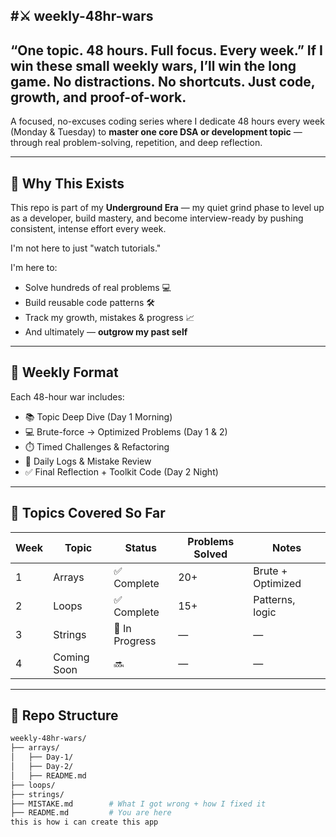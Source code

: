 #⚔️ weekly-48hr-wars
-----------------------------------------------------------------------------------------------------------------------------------------------------------------
“One topic. 48 hours. Full focus. Every week.” If I win these small weekly wars, I’ll win the long game. No distractions. No shortcuts. Just code, growth, and proof-of-work.
-----------------------------------------------------------------------------------------------------------------------------------------------------------------
A focused, no-excuses coding series where I dedicate 48 hours every week (Monday & Tuesday) to **master one core DSA or development topic** — through real problem-solving, repetition, and deep reflection.

---

## 🧠 Why This Exists

This repo is part of my **Underground Era** — my quiet grind phase to level up as a developer, build mastery, and become interview-ready by pushing consistent, intense effort every week.

I'm not here to just "watch tutorials."

I'm here to:
- Solve hundreds of real problems 💻
- Build reusable code patterns 🛠️
- Track my growth, mistakes & progress 📈
- And ultimately — **outgrow my past self**

---

## 📅 Weekly Format

Each 48-hour war includes:
- 📚 Topic Deep Dive (Day 1 Morning)
- 💻 Brute-force → Optimized Problems (Day 1 & 2)
- ⏱️ Timed Challenges & Refactoring
- 📝 Daily Logs & Mistake Review
- ✅ Final Reflection + Toolkit Code (Day 2 Night)

---

## 📂 Topics Covered So Far

| Week | Topic     | Status     | Problems Solved | Notes |
|------|-----------|------------|------------------|-------|
| 1    | Arrays    | ✅ Complete | 20+              | Brute + Optimized |
| 2    | Loops     | ✅ Complete | 15+              | Patterns, logic |
| 3    | Strings   | 🚧 In Progress | —            | —     |
| 4    | Coming Soon | 🔜        | —               | —     |

---

## 🧾 Repo Structure

```bash
weekly-48hr-wars/
├── arrays/
│   ├── Day-1/
│   ├── Day-2/
│   ├── README.md
├── loops/
├── strings/
├── MISTAKE.md        # What I got wrong + how I fixed it
├── README.md         # You are here
this is how i can create this app 